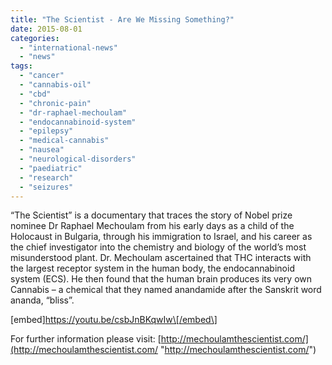 ```yaml
---
title: "The Scientist - Are We Missing Something?"
date: 2015-08-01
categories: 
  - "international-news"
  - "news"
tags: 
  - "cancer"
  - "cannabis-oil"
  - "cbd"
  - "chronic-pain"
  - "dr-raphael-mechoulam"
  - "endocannabinoid-system"
  - "epilepsy"
  - "medical-cannabis"
  - "nausea"
  - "neurological-disorders"
  - "paediatric"
  - "research"
  - "seizures"
---
```


“The Scientist” is a documentary that traces the story of Nobel prize nominee Dr Raphael Mechoulam from his early days as a child of the Holocaust in Bulgaria, through his immigration to Israel, and his career as the chief investigator into the chemistry and biology of the world’s most misunderstood plant. Dr. Mechoulam ascertained that THC interacts with the largest receptor system in the human body, the endocannabinoid system (ECS). He then found that the human brain produces its very own Cannabis – a chemical that they named anandamide after the Sanskrit word ananda, “bliss”.

\[embed\]https://youtu.be/csbJnBKqwIw\[/embed\]

For further information please visit: [http://mechoulamthescientist.com/](http://mechoulamthescientist.com/ "http://mechoulamthescientist.com/")
